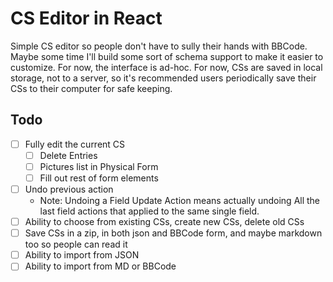 CS Editor in React
==================

Simple CS editor so people don't have to sully their hands with BBCode.  Maybe some time I'll build some sort of schema support to make it easier to customize.  For now, the interface is ad-hoc.  For now, CSs are saved in local storage, not to a server, so it's recommended users periodically save their CSs to their computer for safe keeping.



Todo
----

- [ ] Fully edit the current CS
	- [ ] Delete Entries
	- [ ] Pictures list in Physical Form
	- [ ] Fill out rest of form elements
- [ ] Undo previous action
	- Note: Undoing a Field Update Action means actually undoing All the last field actions that applied to the same single field.
- [ ] Ability to choose from existing CSs, create new CSs, delete old CSs
- [ ] Save CSs in a zip, in both json and BBCode form, and maybe markdown too so people can read it
- [ ] Ability to import from JSON
- [ ] Ability to import from MD or BBCode
